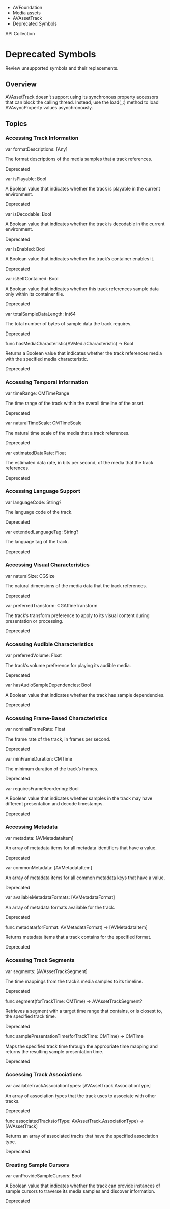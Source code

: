 

- AVFoundation
- Media assets
- AVAssetTrack
-  Deprecated Symbols 

API Collection

# Deprecated Symbols

Review unsupported symbols and their replacements.

## Overview

AVAssetTrack doesn’t support using its synchronous property accessors that can block the calling thread. Instead, use the load(_:) method to load AVAsyncProperty values asynchronously.

## Topics

### Accessing Track Information

var formatDescriptions: [Any]

The format descriptions of the media samples that a track references.

Deprecated

var isPlayable: Bool

A Boolean value that indicates whether the track is playable in the current environment.

Deprecated

var isDecodable: Bool

A Boolean value that indicates whether the track is decodable in the current environment.

Deprecated

var isEnabled: Bool

A Boolean value that indicates whether the track’s container enables it.

Deprecated

var isSelfContained: Bool

A Boolean value that indicates whether this track references sample data only within its container file.

Deprecated

var totalSampleDataLength: Int64

The total number of bytes of sample data the track requires.

Deprecated

func hasMediaCharacteristic(AVMediaCharacteristic) -> Bool

Returns a Boolean value that indicates whether the track references media with the specified media characteristic.

Deprecated

### Accessing Temporal Information

var timeRange: CMTimeRange

The time range of the track within the overall timeline of the asset.

Deprecated

var naturalTimeScale: CMTimeScale

The natural time scale of the media that a track references.

Deprecated

var estimatedDataRate: Float

The estimated data rate, in bits per second, of the media that the track references.

Deprecated

### Accessing Language Support

var languageCode: String?

The language code of the track.

Deprecated

var extendedLanguageTag: String?

The language tag of the track.

Deprecated

### Accessing Visual Characteristics

var naturalSize: CGSize

The natural dimensions of the media data that the track references.

Deprecated

var preferredTransform: CGAffineTransform

The track’s transform preference to apply to its visual content during presentation or processing.

Deprecated

### Accessing Audible Characteristics

var preferredVolume: Float

The track’s volume preference for playing its audible media.

Deprecated

var hasAudioSampleDependencies: Bool

A Boolean value that indicates whether the track has sample dependencies.

Deprecated

### Accessing Frame-Based Characteristics

var nominalFrameRate: Float

The frame rate of the track, in frames per second.

Deprecated

var minFrameDuration: CMTime

The minimum duration of the track’s frames.

Deprecated

var requiresFrameReordering: Bool

A Boolean value that indicates whether samples in the track may have different presentation and decode timestamps.

Deprecated

### Accessing Metadata

var metadata: [AVMetadataItem]

An array of metadata items for all metadata identifiers that have a value.

Deprecated

var commonMetadata: [AVMetadataItem]

An array of metadata items for all common metadata keys that have a value.

Deprecated

var availableMetadataFormats: [AVMetadataFormat]

An array of metadata formats available for the track.

Deprecated

func metadata(forFormat: AVMetadataFormat) -> [AVMetadataItem]

Returns metadata items that a track contains for the specified format.

Deprecated

### Accessing Track Segments

var segments: [AVAssetTrackSegment]

The time mappings from the track’s media samples to its timeline.

Deprecated

func segment(forTrackTime: CMTime) -> AVAssetTrackSegment?

Retrieves a segment with a target time range that contains, or is closest to, the specified track time.

Deprecated

func samplePresentationTime(forTrackTime: CMTime) -> CMTime

Maps the specified track time through the appropriate time mapping and returns the resulting sample presentation time.

Deprecated

### Accessing Track Associations

var availableTrackAssociationTypes: [AVAssetTrack.AssociationType]

An array of association types that the track uses to associate with other tracks.

Deprecated

func associatedTracks(ofType: AVAssetTrack.AssociationType) -> [AVAssetTrack]

Returns an array of associated tracks that have the specified association type.

Deprecated

### Creating Sample Cursors

var canProvideSampleCursors: Bool

A Boolean value that indicates whether the track can provide instances of sample cursors to traverse its media samples and discover information.

Deprecated

